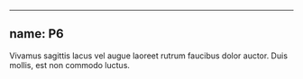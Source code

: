 
---
name: P6
---
<p class="p-6">Vivamus sagittis lacus vel augue laoreet rutrum faucibus dolor auctor. Duis mollis, est non commodo luctus.</p>